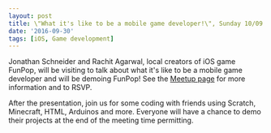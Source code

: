 ```yaml
---
layout: post
title: \"What it's like to be a mobile game developer!\", Sunday 10/09
date: '2016-09-30'
tags: [iOS, Game development]
---
```


Jonathan Schneider and Rachit Agarwal, local creators of iOS game FunPop, will be visiting to talk about what it's like to be a mobile game developer and will be demoing FunPop! See the [Meetup page](http://www.meetup.com/CoderDojoDC/events/234204971/) for more information and to RSVP.

After the presentation, join us for some coding with friends using Scratch, Minecraft, HTML, Arduinos and more. Everyone will have a chance to demo their projects at the end of the meeting time permitting. 
